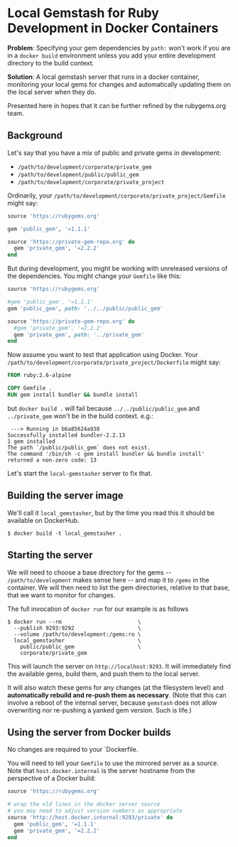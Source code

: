 # Local Gemstash for Ruby Development in Docker Containers

**Problem**: Specifying your gem dependencies by `path:` won't work if you are in a `docker build` environment unless you add your entire development directory to the build context.

**Solution**: A local gemstash server that runs in a docker container, monitoring your local gems for changes and automatically updating them on the local server when they do.


Presented here in hopes that it can be further refined by the rubygems.org team.

## Background

Let's say that you have a mix of public and private gems in development:

* `/path/to/development/corporate/private_gem`
* `/path/to/development/public/public_gem`
* `/path/to/development/corporate/private_project`

Ordinarily, your `/path/to/development/corporate/private_project/Gemfile` might say:

```ruby
source 'https://rubygems.org'

gem 'public_gem', '=1.1.1'

source 'https://private-gem-repo.org' do
  gem 'private_gem', '=2.2.2'
end
```

But during development, you might be working with unreleased versions of the dependencies.  You might change your `Gemfile` like this:

```ruby
source 'https://rubygems.org'

#gem 'public_gem', '=1.1.1'
gem 'public_gem', path: '../../public/public_gem'

source 'https://private-gem-repo.org' do
  #gem 'private_gem', '=2.2.2'
  gem 'private_gem', path: '../private_gem'
end
```

Now assume you want to test that application using Docker.  Your `/path/to/development/corporate/private_project/Dockerfile` might say:

```Dockerfile
FROM ruby:2.6-alpine

COPY Gemfile .
RUN gem install bundler && bundle install
```

but `docker build .` will fail because `../../public/public_gem` and `../private_gem` won't be in the build context.  e.g.:

```
 ---> Running in b6a85624a938
Successfully installed bundler-2.2.13
1 gem installed
The path `/public/public_gem` does not exist.
The command '/bin/sh -c gem install bundler && bundle install' returned a non-zero code: 13
```

Let's start the `local-gemstasher` server to fix that.

## Building the server image

We'll call it `local_gemstasher`, but by the time you read this it should be available on DockerHub.

```console
$ docker build -t local_gemstasher .
```

## Starting the server

We will need to choose a base directory for the gems -- `/path/to/development` makes sense here -- and map it to `/gems` in the container.  We will then need to list the gem directories, relative to that base, that we want to monitor for changes.

The full invocation of `docker run` for our example is as follows

```console
$ docker run --rm                        \
  --publish 9293:9292                    \
  --volume /path/to/development:/gems:ro \
  local_gemstasher                       \
    public/public_gem                    \
    corporate/private_gem
```

This will launch the server on `http://localhost:9293`.  It will immediately find the available gems, build them, and push them to the local server.

It will also watch these gems for any changes (at the filesystem level) and **automatically rebuild and re-push them as necessary**.  (Note that this can involve a reboot of the internal server, because `gemstash` does not allow overwriting nor re-pushing a yanked gem version.  Such is life.)

## Using the server from Docker builds

No changes are required to your `Dockerfile.

You will need to tell your `Gemfile` to use the mirrored server as a source.  Note that `host.docker.internal` is the server hostname from the perspective of a Docker build:

```ruby
source 'https://rubygems.org'

# wrap the old lines in the docker server source
# you may need to adjust version numbers as appropriate
source 'http://host.docker.internal:9293/private' do
  gem 'public_gem', '=1.1.1'
  gem 'private_gem', '=2.2.2'
end
```
